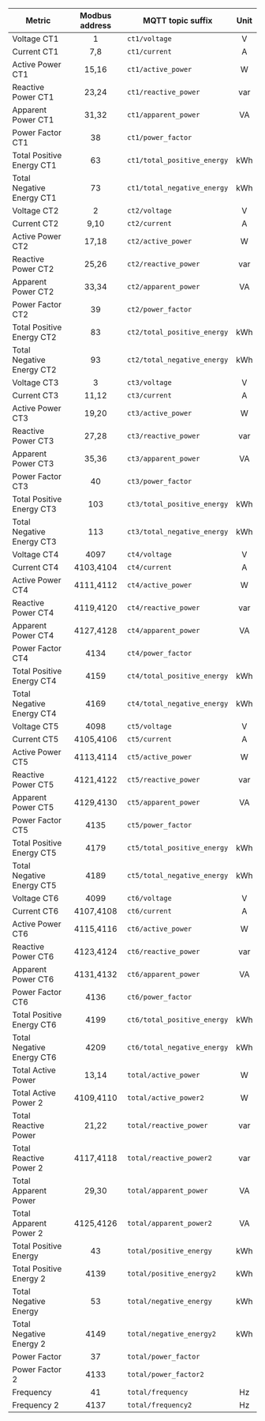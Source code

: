 |Metric|Modbus address|MQTT topic suffix|Unit|
|---|:-:|---|:-:|
|Voltage CT1|1|`ct1/voltage`|V|
|Current CT1|7,8|`ct1/current`|A|
|Active Power CT1|15,16|`ct1/active_power`|W|
|Reactive Power CT1|23,24|`ct1/reactive_power`|var|
|Apparent Power CT1|31,32|`ct1/apparent_power`|VA|
|Power Factor CT1|38|`ct1/power_factor`||
|Total Positive Energy CT1|63|`ct1/total_positive_energy`|kWh|
|Total Negative Energy CT1|73|`ct1/total_negative_energy`|kWh|
|Voltage CT2|2|`ct2/voltage`|V|
|Current CT2|9,10|`ct2/current`|A|
|Active Power CT2|17,18|`ct2/active_power`|W|
|Reactive Power CT2|25,26|`ct2/reactive_power`|var|
|Apparent Power CT2|33,34|`ct2/apparent_power`|VA|
|Power Factor CT2|39|`ct2/power_factor`||
|Total Positive Energy CT2|83|`ct2/total_positive_energy`|kWh|
|Total Negative Energy CT2|93|`ct2/total_negative_energy`|kWh|
|Voltage CT3|3|`ct3/voltage`|V|
|Current CT3|11,12|`ct3/current`|A|
|Active Power CT3|19,20|`ct3/active_power`|W|
|Reactive Power CT3|27,28|`ct3/reactive_power`|var|
|Apparent Power CT3|35,36|`ct3/apparent_power`|VA|
|Power Factor CT3|40|`ct3/power_factor`||
|Total Positive Energy CT3|103|`ct3/total_positive_energy`|kWh|
|Total Negative Energy CT3|113|`ct3/total_negative_energy`|kWh|
|Voltage CT4|4097|`ct4/voltage`|V|
|Current CT4|4103,4104|`ct4/current`|A|
|Active Power CT4|4111,4112|`ct4/active_power`|W|
|Reactive Power CT4|4119,4120|`ct4/reactive_power`|var|
|Apparent Power CT4|4127,4128|`ct4/apparent_power`|VA|
|Power Factor CT4|4134|`ct4/power_factor`||
|Total Positive Energy CT4|4159|`ct4/total_positive_energy`|kWh|
|Total Negative Energy CT4|4169|`ct4/total_negative_energy`|kWh|
|Voltage CT5|4098|`ct5/voltage`|V|
|Current CT5|4105,4106|`ct5/current`|A|
|Active Power CT5|4113,4114|`ct5/active_power`|W|
|Reactive Power CT5|4121,4122|`ct5/reactive_power`|var|
|Apparent Power CT5|4129,4130|`ct5/apparent_power`|VA|
|Power Factor CT5|4135|`ct5/power_factor`||
|Total Positive Energy CT5|4179|`ct5/total_positive_energy`|kWh|
|Total Negative Energy CT5|4189|`ct5/total_negative_energy`|kWh|
|Voltage CT6|4099|`ct6/voltage`|V|
|Current CT6|4107,4108|`ct6/current`|A|
|Active Power CT6|4115,4116|`ct6/active_power`|W|
|Reactive Power CT6|4123,4124|`ct6/reactive_power`|var|
|Apparent Power CT6|4131,4132|`ct6/apparent_power`|VA|
|Power Factor CT6|4136|`ct6/power_factor`||
|Total Positive Energy CT6|4199|`ct6/total_positive_energy`|kWh|
|Total Negative Energy CT6|4209|`ct6/total_negative_energy`|kWh|
|Total Active Power|13,14|`total/active_power`|W|
|Total Active Power 2|4109,4110|`total/active_power2`|W|
|Total Reactive Power|21,22|`total/reactive_power`|var|
|Total Reactive Power 2|4117,4118|`total/reactive_power2`|var|
|Total Apparent Power|29,30|`total/apparent_power`|VA|
|Total Apparent Power 2|4125,4126|`total/apparent_power2`|VA|
|Total Positive Energy|43|`total/positive_energy`|kWh|
|Total Positive Energy 2|4139|`total/positive_energy2`|kWh|
|Total Negative Energy|53|`total/negative_energy`|kWh|
|Total Negative Energy 2|4149|`total/negative_energy2`|kWh|
|Power Factor|37|`total/power_factor`||
|Power Factor 2|4133|`total/power_factor2`||
|Frequency|41|`total/frequency`|Hz|
|Frequency 2|4137|`total/frequency2`|Hz|
